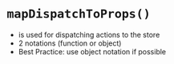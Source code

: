 # `mapDispatchToProps()`

<v-clicks>

* is used for dispatching actions to the store
* 2 notations (function or object)
* Best Practice: use object notation if possible

</v-clicks>
